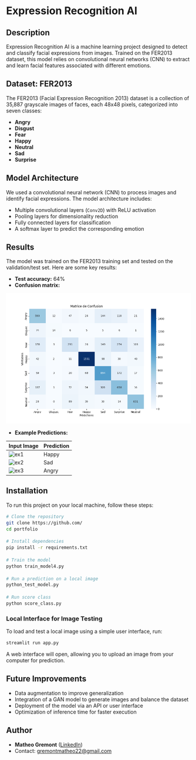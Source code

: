 # Expression Recognition AI

## Description

Expression Recognition AI is a machine learning project designed to detect and classify facial expressions from images. Trained on the FER2013 dataset, this model relies on convolutional neural networks (CNN) to extract and learn facial features associated with different emotions.

## Dataset: FER2013

The FER2013 (Facial Expression Recognition 2013) dataset is a collection of 35,887 grayscale images of faces, each 48x48 pixels, categorized into seven classes:

- **Angry**
- **Disgust**
- **Fear**
- **Happy**
- **Neutral**
- **Sad**
- **Surprise**

## Model Architecture

We used a convolutional neural network (CNN) to process images and identify facial expressions. The model architecture includes:

- Multiple convolutional layers (`Conv2D`) with ReLU activation
- Pooling layers for dimensionality reduction
- Fully connected layers for classification
- A softmax layer to predict the corresponding emotion

## Results

The model was trained on the FER2013 training set and tested on the validation/test set. Here are some key results:

- **Test accuracy:** 64%
- **Confusion matrix:**

![Confusion Matrix](Documents/project_ml_sentiment/model_expressionfacial/reports/data_fer2013/matrice_model4.png)

- **Example Predictions:**

| Input Image | Prediction |
|------------|------------|
| ![ex1](./sample1.png) | Happy |
| ![ex2](./sample2.png) | Sad |
| ![ex3](./sample3.png) | Angry |

## Installation

To run this project on your local machine, follow these steps:

```bash
# Clone the repository
git clone https://github.com/
cd portfolio

# Install dependencies
pip install -r requirements.txt

# Train the model
python train_model4.py

# Run a prediction on a local image
python_test_model.py

# Run score class
python score_class.py
```

### Local Interface for Image Testing

To load and test a local image using a simple user interface, run:

```bash
streamlit run app.py
```

A web interface will open, allowing you to upload an image from your computer for prediction.

## Future Improvements

- Data augmentation to improve generalization
- Integration of a GAN model to generate images and balance the dataset
- Deployment of the model via an API or user interface
- Optimization of inference time for faster execution

## Author

- **Matheo Gremont** ([LinkedIn](https://www.linkedin.com/in/matheo-gremont-aa0b41251))
- Contact: gremontmatheo22@gmail.com

